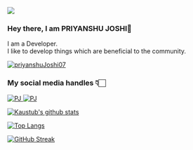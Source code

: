 ![](https://visitor-badge.glitch.me/badge?page_id=priyanshuJoshi07.priyanshuJoshi07)
<br />


### Hey there, I am PRIYANSHU JOSHI👋
I am a Developer.
<br>
I like to develop things which are beneficial to the community.
<br>
<p align="left"> <a href="https://github.com/ryo-ma/github-profile-trophy"><img src="https://github-profile-trophy.vercel.app/?username=priyanshuJoshi07" alt="priyanshuJoshi07" /></a> </p>

### My social media handles  👇🏻

<a href="https://www.linkedin.com/in/priyanshu-joshi-866a1a205/">![PJ](https://img.shields.io/badge/-LinkedIn-0e76a8?style=plastic&logo=linkedIn) </a>
<a href="https://twitter.com/microtekchiku">![PJ](https://img.shields.io/badge/-Twitter-1DA1F2?style=plastic&logo=Twitter) </a>

[![Kaustub's github stats](https://github-readme-stats.vercel.app/api?username=priyanshuJoshi07)](https://github.com/priyanshuJoshi07/github-readme-stats)

[![Top Langs](https://github-readme-stats.vercel.app/api/top-langs/?username=priyanshuJoshi07&layout=compact)](https://github.com/priyanshuJoshi07/github-readme-stats)

[![GitHub Streak](https://github-readme-streak-stats.herokuapp.com?user=priyanshuJoshi07&theme=buefy)](https://git.io/streak-stats)
